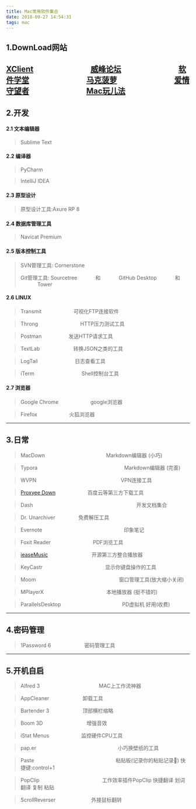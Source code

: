 ```yaml
---
title: Mac常用软件集合
date: 2018-09-27 14:54:31
tags: mac
---
```

 
## 1.DownLoad网站
 
[XClient](http://http://xclient.info)   &emsp;&emsp;&emsp;&emsp;&emsp;&emsp;&emsp;
[威峰论坛](https://bbs.feng.com/thread-htm-fid-68.html) &emsp;&emsp;&emsp;&emsp;&emsp;&emsp;&emsp;
[软件学堂](http://www.xue51.com/)
&emsp;&emsp;&emsp;&emsp;&emsp;&emsp;&emsp;
[马克菠萝](http://www.macbl.com/)
&emsp;&emsp;&emsp;&emsp;&emsp;&emsp;&emsp;
[爱情守望者](https://www.waitsun.com/)
&emsp;&emsp;&emsp;&emsp;&emsp;&emsp;&emsp;
[Mac玩儿法](https://www.waerfa.com/)
---

<!--more-->

## 2.开发
#### 2.1 文本编辑器
>Sublime Text

#### 2.2 编译器
>PyCharm  
 
>IntelliJ IDEA

#### 2.3 原型设计
>原型设计工具:Axure RP 8

#### 2.4 数据库管理工具
>Navicat Premium

#### 2.5 版本控制工具
>SVN管理工具: Cornerstone 
>
>Git管理工具:  Sourcetree  &emsp;&emsp;&emsp;
>和						&emsp;&emsp;&emsp;
> GitHub Desktop   &emsp;&emsp;&emsp;
> 和 					&emsp;&emsp;&emsp;
> Tower

#### 2.6 LINUX
>Transmit &emsp;&emsp;&emsp;&emsp;&emsp;&emsp;可视化FTP连接软件 
 
>Throng  &emsp;&emsp;&emsp;&emsp;&emsp;&emsp;&emsp;&emsp;HTTP压力测试工具  

>Postman &emsp;&emsp;&emsp;&emsp;&emsp;发送HTTP请求工具  

>TextLab &emsp;&emsp;&emsp;&emsp;&emsp;&emsp;   转换JSON之类的工具 
 
>LogTail &emsp;&emsp;&emsp;&emsp;&emsp;&emsp;&emsp;日志查看工具  

>iTerm &emsp;&emsp;&emsp;&emsp;&emsp;&emsp;&emsp;&emsp;&emsp;Shell控制台工具

#### 2.7 浏览器
>Google Chrome &emsp;&emsp;&emsp;&emsp;&emsp;&emsp;google浏览器  
 
>Firefox &emsp;&emsp;&emsp;&emsp;&emsp;&emsp;火狐浏览器

---

## 3.日常
>MacDown&emsp;&emsp;&emsp;&emsp;&emsp;&emsp;&emsp;&emsp;&emsp;&emsp;&emsp;&emsp;Markdown编辑器 (小巧)

>Typora&emsp;&emsp;&emsp;&emsp;&emsp;&emsp;&emsp;&emsp;&emsp;&emsp;&emsp;&emsp;&emsp;&emsp;&emsp;&emsp;&emsp;Markdown编辑器 (完善)

>WVPN&emsp;&emsp;&emsp;&emsp;&emsp;&emsp;&emsp;&emsp; &emsp;&emsp; &emsp;&emsp;&emsp;&emsp;&emsp;&emsp;VPN连接工具  

>[Proxyee Down](https://github.com/proxyee-down-org/proxyee-down)&emsp;&emsp;&emsp;&emsp;&emsp;&emsp;  百度云等第三方下载工具  

>Dash&emsp;&emsp;&emsp;&emsp;&emsp;&emsp;&emsp;&emsp;&emsp;&emsp;&emsp;&emsp;&emsp;&emsp;&emsp;&emsp;&emsp;&emsp;&emsp;&emsp;     开发文档集合 
 
>Dr. Unarchiver  &emsp;&emsp;&emsp;&emsp;  免费解压工具  

>Evernote&emsp;&emsp;&emsp;&emsp;&emsp;&emsp;&emsp;&emsp;&emsp;&emsp;&emsp;&emsp;&emsp;&emsp;&emsp;&emsp;印象笔记  

>Foxit Reader&emsp;&emsp;&emsp;&emsp;&emsp;&emsp;&emsp;&emsp;   PDF浏览工具  
   
>[ieaseMusic](https://github.com/trazyn/ieaseMusic)  &emsp;&emsp;&emsp;&emsp;&emsp;&emsp;&emsp;&emsp; 开源第三方整合播放器  
 
>KeyCastr&emsp;&emsp;&emsp;&emsp;&emsp;&emsp;&emsp;&emsp;&emsp;&emsp;&emsp;&emsp;   显示你键盘操作的工具    

>Moom&emsp;&emsp;&emsp;&emsp;&emsp;&emsp;&emsp;&emsp;&emsp;&emsp;&emsp;&emsp;&emsp;&emsp;&emsp;&emsp;     窗口管理工具(放大缩小关闭)  

>MPlayerX&emsp;&emsp;&emsp;&emsp;&emsp;&emsp;&emsp;&emsp;&emsp;&emsp;&emsp;&emsp;  本地播放器 (挺不错的)

>ParallelsDesktop&emsp;&emsp;&emsp;&emsp;&emsp;&emsp;&emsp;&emsp;&emsp;&emsp;&emsp;&emsp;PD虚拟机 好用(收费)

---

## 4.密码管理
>1Password 6 &emsp;&emsp;&emsp;&emsp;&emsp;&emsp; 密码管理工具

---

## 5.开机自启 
>Alfred 3 &emsp;&emsp;&emsp;&emsp;&emsp;&emsp;&emsp;&emsp;&emsp;&emsp;&emsp;  MAC上工作流神器  
 
>AppCleaner &emsp;&emsp;&emsp;&emsp;&emsp;&emsp;  卸载工具  

>Bartender 3  &emsp;&emsp;&emsp;&emsp;&emsp;&emsp;  顶部横栏缩略  

>Boom 3D   &emsp;&emsp;&emsp;&emsp;&emsp;&emsp;&emsp;&emsp;     增强音效  

>iStat Menus&emsp;&emsp;&emsp;&emsp;&emsp;&emsp;    监控硬件CPU工具  
 
>pap.er&emsp;&emsp;&emsp;&emsp;&emsp;&emsp;&emsp;&emsp;&emsp;&emsp;&emsp;&emsp;&emsp;&emsp;&emsp;&emsp;小巧换壁纸的工具  

>Paste&emsp;&emsp;&emsp;&emsp;&emsp;&emsp;&emsp;&emsp;&emsp;&emsp;&emsp;&emsp;&emsp;&emsp;&emsp;&emsp;粘贴板(记录你的粘贴记录📝) 快捷键:control+1  
  
>PopClip&emsp;&emsp;&emsp;&emsp;&emsp;&emsp;&emsp;&emsp;&emsp;&emsp;&emsp;&emsp;  工作效率插件PopClip 快捷翻译 划词翻译 复制 粘贴  

>ScrollReverser&emsp;&emsp;&emsp;&emsp;&emsp;&emsp;&emsp;外接鼠标翻转

